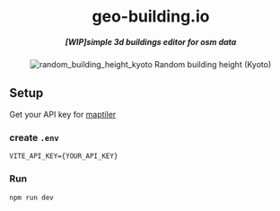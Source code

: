 <div align="center">
<h1>geo-building.io</h1>
<h5>[WIP]simple 3d buildings editor for osm data</h5>

![random_building_height_kyoto](https://github.com/kaitok/geo-building.io/assets/5301304/b43bf310-0b1d-4c0c-ad24-0d47035a7be2)
Random building height (Kyoto)


</div>

## Setup
Get your API key for [maptiler](https://www.maptiler.com)


### create `.env` 
```
VITE_API_KEY={YOUR_API_KEY}
```

### Run
```
npm run dev
```
